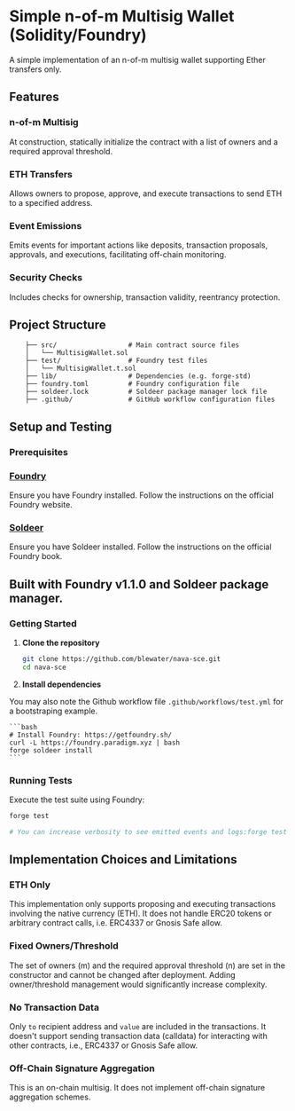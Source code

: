 # Simple n-of-m Multisig Wallet (Solidity/Foundry)

A simple implementation of an n-of-m multisig wallet supporting Ether transfers only.

## Features

### n-of-m Multisig 

At construction, statically initialize the contract with a list of owners and a required approval threshold.

### ETH Transfers 

Allows owners to propose, approve, and execute transactions to send ETH to a specified address.

### Event Emissions 

Emits events for important actions like deposits, transaction proposals, approvals, and executions, facilitating off-chain monitoring.

### Security Checks 

Includes checks for ownership, transaction validity, reentrancy protection.

## Project Structure

```
    ├── src/                  # Main contract source files
    │   └── MultisigWallet.sol
    ├── test/                 # Foundry test files
    │   └── MultisigWallet.t.sol
    ├── lib/                  # Dependencies (e.g. forge-std)
    ├── foundry.toml          # Foundry configuration file
    ├── soldeer.lock          # Soldeer package manager lock file
    ├── .github/              # GitHub workflow configuration files
```

## Setup and Testing

### Prerequisites

### [Foundry](https://getfoundry.sh/)
Ensure you have Foundry installed. Follow the instructions on the official Foundry website.

### [Soldeer](https://book.getfoundry.sh/projects/soldeer)
Ensure you have Soldeer installed. Follow the instructions on the official Foundry book.

## Built with Foundry v1.1.0 and Soldeer package manager.

### Getting Started

1.  **Clone the repository**
    ```bash
    git clone https://github.com/blewater/nava-sce.git
    cd nava-sce
    ```
2.  **Install dependencies**

You may also note the Github workflow file `.github/workflows/test.yml` for a bootstraping example.
    
    ```bash
    # Install Foundry: https://getfoundry.sh/
    curl -L https://foundry.paradigm.xyz | bash
    forge soldeer install
    ```

### Running Tests

Execute the test suite using Foundry:

```bash
forge test

# You can increase verbosity to see emitted events and logs:forge test -vvv
```

## Implementation Choices and Limitations
### ETH Only
This implementation only supports proposing and executing transactions involving the native currency (ETH). It does not handle ERC20 tokens or arbitrary contract calls, i.e. ERC4337 or Gnosis Safe allow.

### Fixed Owners/Threshold
The set of owners (m) and the required approval threshold (n) are set in the constructor and cannot be changed after deployment. Adding owner/threshold management would significantly increase complexity.

### No Transaction Data
Only `to` recipient address and `value` are included in the transactions. It doesn't support sending transaction data (calldata) for interacting with other contracts, i.e., ERC4337 or Gnosis Safe allow.
### Off-Chain Signature Aggregation
This is an on-chain multisig. It does not implement off-chain signature aggregation schemes.